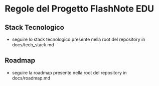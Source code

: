 # Regole del Progetto FlashNote EDU

## Stack Tecnologico
- seguire lo stack tecnologico presente nella root del repository in docs/tech_stack.md


## Roadmap
- seguire la roadmap presente nella root del repository in docs/roadmap.md